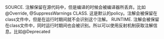 SOURCE. 注解保留在源代码中，但是编译的时候会被编译器所丢弃。比如@Override, @SuppressWarnings
CLASS. 这是默认的policy。注解会被保留在class文件中，但是在运行时期间就不会识别这个注解。
RUNTIME. 注解会被保留在class文件中，同时运行时期间也会被识别。所以可以使用反射机制获取注解信息。比如@Deprecated